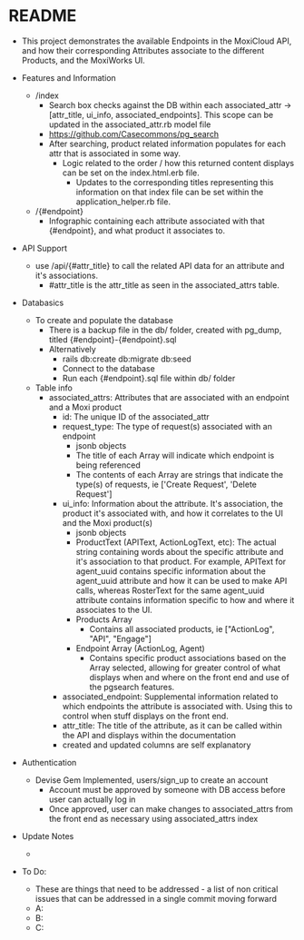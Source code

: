# README

* This project demonstrates the available Endpoints in the MoxiCloud API, and how their corresponding Attributes associate to the different Products, and the MoxiWorks UI.

* Features and Information
    - /index
        - Search box checks against the DB within each associated_attr -> [attr_title, ui_info, associated_endpoints]. This scope can be updated in the associated_attr.rb model file
        - https://github.com/Casecommons/pg_search
        - After searching, product related information populates for each attr that is associated in some way.
            - Logic related to the order / how this returned content displays can be set on the index.html.erb file.
                - Updates to the corresponding titles representing this information on that index file can be set within the application_helper.rb file.
   - /{#endpoint}
        - Infographic containing each attribute associated with that {#endpoint}, and what product it associates to.

* API Support
    - use /api/{#attr_title} to call the related API data for an attribute and it's associations.
        - #attr_title is the attr_title as seen in the associated_attrs table.
        
* Databasics
    - To create and populate the database
        - There is a backup file in the db/ folder, created with pg_dump, titled {#endpoint}-{#endpoint}.sql
        - Alternatively
            - rails db:create db:migrate db:seed
            - Connect to the database
            - Run each {#endpoint}.sql file within db/ folder
    - Table info
        - associated_attrs: Attributes that are associated with an endpoint and a Moxi product
            - id: The unique ID of the associated_attr
            - request_type: The type of request(s) associated with an endpoint
                - jsonb objects
                - The title of each Array will indicate which endpoint is being referenced
                - The contents of each Array are strings that indicate the type(s) of requests, ie ['Create Request', 'Delete Request']
            - ui_info: Information about the attribute. It's association, the product it's associated with, and how it correlates to the UI and the Moxi product(s)
                - jsonb objects
                - ProductText (APIText, ActionLogText, etc): The actual string containing words about the specific attribute and it's association to that product. For example, APIText for agent_uuid contains specific information about the agent_uuid attribute and how it can be used to make API calls, whereas RosterText for the same agent_uuid attribute contains information specific to how and where it associates to the UI.
                - Products Array
                    - Contains all associated products, ie ["ActionLog", "API", "Engage"]
                - Endpoint Array (ActionLog, Agent)
                    - Contains specific product associations based on the Array selected, allowing for greater control of what displays when and where on the front end and use of the pgsearch features.
            - associated_endpoint: Supplemental information related to which endpoints the attribute is associated with. Using this to control when stuff displays on the front end.
            - attr_title: The title of the attribute, as it can be called within the API and displays within the documentation
            - created and updated columns are self explanatory
    
* Authentication
    - Devise Gem Implemented, users/sign_up to create an account
        - Account must be approved by someone with DB access before user can actually log in
        - Once approved, user can make changes to associated_attrs from the front end as necessary using associated_attrs index

* Update Notes
    
    - 

* To Do:
    - These are things that need to be addressed - a list of non critical issues that can be addressed in a single commit moving forward
    - A:
    - B:
    - C: 